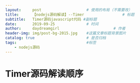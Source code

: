 ```yaml
---
layout:     post   				    # 使用的布局（不需要改）
title:      【nodejs源码解读】--Timer 				# 标题 
subtitle:   Timer源码javascript代码 #副标题
date:       2019-09-25 				# 时间
author:     daydreamgirl 						# 作者
header-img: img/post-bg-2015.jpg 	#这篇文章标题背景图片
catalog: true 						# 是否归档
tags:								#标签
    - nodejs源码
---
```


# Timer源码解读顺序
